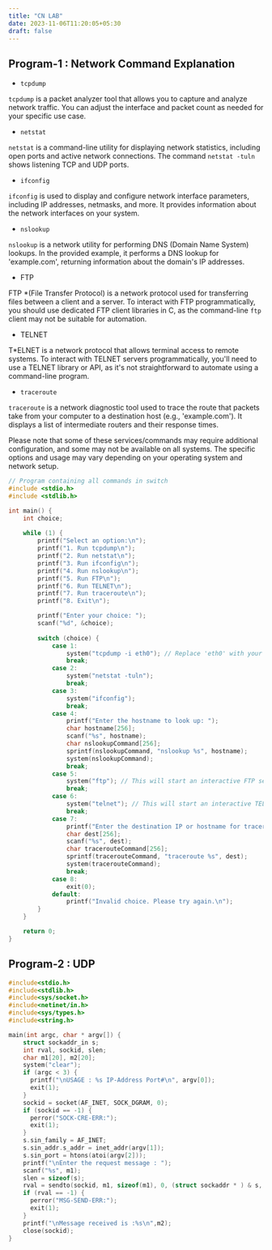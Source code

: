 ```yaml
---
title: "CN LAB"
date: 2023-11-06T11:20:05+05:30
draft: false
---
```

## Program-1 : Network Command Explanation

* `tcpdump`

`tcpdump` is a packet analyzer tool that allows you to capture and analyze network traffic. You can adjust the interface and packet count as needed for your specific use case.

* `netstat`

`netstat` is a command-line utility for displaying network statistics, including open ports and active network connections. The command `netstat -tuln` shows listening TCP and UDP ports.

* `ifconfig`

`ifconfig` is used to display and configure network interface parameters, including IP addresses, netmasks, and more. It provides information about the network interfaces on your system.

* `nslookup`

`nslookup` is a network utility for performing DNS (Domain Name System) lookups. In the provided example, it performs a DNS lookup for 'example.com', returning information about the domain's IP addresses.

* FTP

FTP *(File Transfer Protocol) is a network protocol used for transferring files between a client and a server. To interact with FTP programmatically, you should use dedicated FTP client libraries in C, as the command-line `ftp` client may not be suitable for automation.

* TELNET

T*ELNET is a network protocol that allows terminal access to remote systems. To interact with TELNET servers programmatically, you'll need to use a TELNET library or API, as it's not straightforward to automate using a command-line program.

* `traceroute`

`traceroute` is a network diagnostic tool used to trace the route that packets take from your computer to a destination host (e.g., 'example.com'). It displays a list of intermediate routers and their response times.

Please note that some of these services/commands may require additional configuration, and some may not be available on all systems. The specific options and usage may vary depending on your operating system and network setup.


```c
// Program containing all commands in switch 
#include <stdio.h>
#include <stdlib.h>

int main() {
    int choice;
    
    while (1) {
        printf("Select an option:\n");
        printf("1. Run tcpdump\n");
        printf("2. Run netstat\n");
        printf("3. Run ifconfig\n");
        printf("4. Run nslookup\n");
        printf("5. Run FTP\n");
        printf("6. Run TELNET\n");
        printf("7. Run traceroute\n");
        printf("8. Exit\n");

        printf("Enter your choice: ");
        scanf("%d", &choice);
        
        switch (choice) {
            case 1:
                system("tcpdump -i eth0"); // Replace 'eth0' with your network interface
                break;
            case 2:
                system("netstat -tuln");
                break;
            case 3:
                system("ifconfig");
                break;
            case 4:
                printf("Enter the hostname to look up: ");
                char hostname[256];
                scanf("%s", hostname);
                char nslookupCommand[256];
                sprintf(nslookupCommand, "nslookup %s", hostname);
                system(nslookupCommand);
                break;
            case 5:
                system("ftp"); // This will start an interactive FTP session
                break;
            case 6:
                system("telnet"); // This will start an interactive TELNET session
                break;
            case 7:
                printf("Enter the destination IP or hostname for traceroute: ");
                char dest[256];
                scanf("%s", dest);
                char tracerouteCommand[256];
                sprintf(tracerouteCommand, "traceroute %s", dest);
                system(tracerouteCommand);
                break;
            case 8:
                exit(0);
            default:
                printf("Invalid choice. Please try again.\n");
        }
    }

    return 0;
}
```

## Program-2 : UDP
```c
#include<stdio.h>
#include<stdlib.h>
#include<sys/socket.h>
#include<netinet/in.h>
#include<sys/types.h>
#include<string.h>

main(int argc, char * argv[]) {
    struct sockaddr_in s;
    int rval, sockid, slen;
    char m1[20], m2[20];
    system("clear");
    if (argc < 3) {
      printf("\nUSAGE : %s IP-Address Port#\n", argv[0]);
      exit(1);
    }
    sockid = socket(AF_INET, SOCK_DGRAM, 0);
    if (sockid == -1) {
      perror("SOCK-CRE-ERR:");
      exit(1);
    }
    s.sin_family = AF_INET;
    s.sin_addr.s_addr = inet_addr(argv[1]);
    s.sin_port = htons(atoi(argv[2]));
    printf("\nEnter the request message : ");
    scanf("%s", m1);
    slen = sizeof(s);
    rval = sendto(sockid, m1, sizeof(m1), 0, (struct sockaddr * ) & s, slen);
    if (rval == -1) {
      perror("MSG-SEND-ERR:");
      exit(1);
    }
	printf("\nMessage received is :%s\n",m2);
	close(sockid);
}
```
